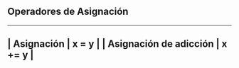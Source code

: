 ## Operadores de Asignación
---------------------------------------
| Asignación              | x = y  |
| Asignación de adicción  | x += y |
---------------------------------------
